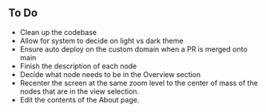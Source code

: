 ## To Do
* Clean up the codebase
* Allow for system to decide on light vs dark theme
* Ensure auto deploy on the custom domain when a PR is merged onto main
* Finish the description of each node
* Decide what node needs to be in the Overview section
* Recenter the screen at the same zoom level to the center of mass of the nodes that are in the view selection.
* Edit the contents of the About page.
